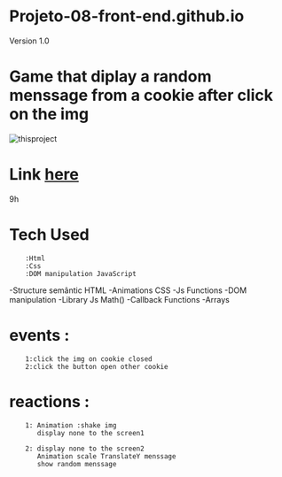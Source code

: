 # Projeto-08-front-end.github.io
Version 1.0
# Game that diplay a random menssage from a cookie after click on the img
![thisproject](https://github.com/ThiagoMassenoMaciel/Projeto-08-front-end.github.io/blob/main/vid-gif.gif)
# Link [here](git@github.com:ThiagoMassenoMaciel/Projeto-08-front-end.github.io.git)
9h
# Tech Used
        :Html
        :Css
        :DOM manipulation JavaScript
        
-Structure semântic HTML
-Animations CSS
-Js Functions
-DOM manipulation 
-Library Js Math()
-Callback Functions
-Arrays

# events :
        1:click the img on cookie closed 
        2:click the button open other cookie
# reactions :
        1: Animation :shake img 
           display none to the screen1 

        2: display none to the screen2
           Animation scale TranslateY menssage 
           show random menssage
